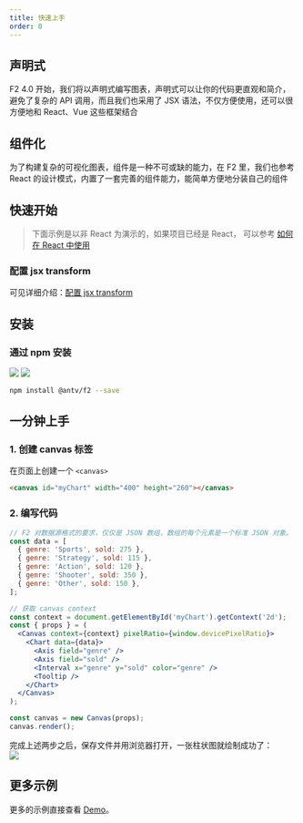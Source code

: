 ```yaml
---
title: 快速上手
order: 0
---
```


## 声明式

F2 4.0 开始，我们将以声明式编写图表，声明式可以让你的代码更直观和简介，避免了复杂的 API 调用，而且我们也采用了 JSX 语法，不仅方便使用，还可以很方便地和 React、Vue 这些框架结合

## 组件化

为了构建复杂的可视化图表，组件是一种不可或缺的能力，在 F2 里，我们也参考 React 的设计模式，内置了一套完善的组件能力，能简单方便地分装自己的组件

## 快速开始

> 下面示例是以非 React 为演示的，如果项目已经是 React， 可以参考 [如何在 React 中使用](./react)

### 配置 jsx transform

可见详细介绍：[配置 jsx transform](./jsx-transform)

## 安装

### 通过 npm 安装

[![](https://img.shields.io/npm/v/@antv/f2.svg)](https://npmjs.com/package/@antv/f2) [![](https://img.shields.io/npm/dm/@antv/f2.svg)](https://npmjs.com/package/@antv/f2)

```bash
npm install @antv/f2 --save
```

## 一分钟上手

### 1. 创建 canvas 标签

在页面上创建一个 `<canvas>`

```html
<canvas id="myChart" width="400" height="260"></canvas>
```

### 2. 编写代码

```jsx
// F2 对数据源格式的要求，仅仅是 JSON 数组，数组的每个元素是一个标准 JSON 对象。
const data = [
  { genre: 'Sports', sold: 275 },
  { genre: 'Strategy', sold: 115 },
  { genre: 'Action', sold: 120 },
  { genre: 'Shooter', sold: 350 },
  { genre: 'Other', sold: 150 },
];

// 获取 canvas context
const context = document.getElementById('myChart').getContext('2d');
const { props } = (
  <Canvas context={context} pixelRatio={window.devicePixelRatio}>
    <Chart data={data}>
      <Axis field="genre" />
      <Axis field="sold" />
      <Interval x="genre" y="sold" color="genre" />
      <Tooltip />
    </Chart>
  </Canvas>
);

const canvas = new Canvas(props);
canvas.render();
```

完成上述两步之后，保存文件并用浏览器打开，一张柱状图就绘制成功了：<br />![](https://gw.alipayobjects.com/zos/finxbff/compress-tinypng/54ad3af8-c30d-43ca-b0e8-e21c4ea3d438.png)

## 更多示例

更多的示例直接查看 [Demo](/zh/examples/basic)。
